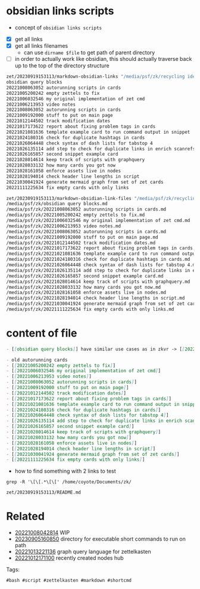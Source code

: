 # obsidian links scripts

- concept of `obsidian links scripts`
- [x] get all links
- [x] get all links filenames
  - can use `dirname $file` to get path of parent directory
- [ ] in order to actually work like obsidian, this should actually traverse back up to the top of the directory structure

```bash
zet/20230919153113/markdown-obsidian-links "/media/psf/zk/recycling ideas from old zkvr autorunning scripts.md"
obsidian query blocks
20221008063052 autorunning scripts in cards
20221005200242 empty zettels to fix
20221006032546 my original implementation of zet cmd
20221006213953 video notes
20221008063052 autorunning scripts in cards
20221009192000 stuff to put on main page
20221012144502 track modification dates
20221017173622 report about fixing problem tags in cards
20221021081636 template example card to run command output in snippet
20221024180316 check for duplicate hashtags in cards
20221026064448 check syntax of dash lists for tabstop 4
20221026135114 add step to check for duplicate links in enrich scanrefs
20221026165857 second snippet example card
20221028014614 keep track of scripts with graphquery
20221028033132 how many cards you got now
20221028161058 enforce assets live in nodes
20221028194014 check header line lengths in script
20221030041924 generate mermaid graph from set of zet cards
20221111225634 fix empty cards with only links

zet/20230919153113/markdown-obsidian-link-files "/media/psf/zk/recycling ideas from old zkvr autorunning scripts.md"
/media/psf/zk/obsidian query blocks.md
/media/psf/zk/20221008063052 autorunning scripts in cards.md
/media/psf/zk/20221005200242 empty zettels to fix.md
/media/psf/zk/20221006032546 my original implementation of zet cmd.md
/media/psf/zk/20221006213953 video notes.md
/media/psf/zk/20221008063052 autorunning scripts in cards.md
/media/psf/zk/20221009192000 stuff to put on main page.md
/media/psf/zk/20221012144502 track modification dates.md
/media/psf/zk/20221017173622 report about fixing problem tags in cards.md
/media/psf/zk/20221021081636 template example card to run command output in snippet.md
/media/psf/zk/20221024180316 check for duplicate hashtags in cards.md
/media/psf/zk/20221026064448 check syntax of dash lists for tabstop 4.md
/media/psf/zk/20221026135114 add step to check for duplicate links in enrich scanrefs.md
/media/psf/zk/20221026165857 second snippet example card.md
/media/psf/zk/20221028014614 keep track of scripts with graphquery.md
/media/psf/zk/20221028033132 how many cards you got now.md
/media/psf/zk/20221028161058 enforce assets live in nodes.md
/media/psf/zk/20221028194014 check header line lengths in script.md
/media/psf/zk/20221030041924 generate mermaid graph from set of zet cards.md
/media/psf/zk/20221111225634 fix empty cards with only links.md

```

# content of file

```md
- [[obsidian query blocks]] have similar use cases as in zkvr -> [[20221008063052 autorunning scripts in cards]]

- old autorunning cards
- [[20221005200242 empty zettels to fix]]
- [[20221006032546 my original implementation of zet cmd]]
- [[20221006213953 video notes]]
- [[20221008063052 autorunning scripts in cards]]
- [[20221009192000 stuff to put on main page]]
- [[20221012144502 track modification dates]]
- [[20221017173622 report about fixing problem tags in cards]]
- [[20221021081636 template example card to run command output in snippet]]
- [[20221024180316 check for duplicate hashtags in cards]]
- [[20221026064448 check syntax of dash lists for tabstop 4]]
- [[20221026135114 add step to check for duplicate links in enrich scanrefs]]
- [[20221026165857 second snippet example card]]
- [[20221028014614 keep track of scripts with graphquery]]
- [[20221028033132 how many cards you got now]]
- [[20221028161058 enforce assets live in nodes]]
- [[20221028194014 check header line lengths in script]]
- [[20221030041924 generate mermaid graph from set of zet cards]]
- [[20221111225634 fix empty cards with only links]]
```

- how to find something with 2 links to test
```
grep -R '\[\[.*\[\[' /home/coyote/Documents/zk/
```

` zet/20230919153113/README.md `

# Related

- [20221008042814](/zet/20221008042814/README.md) WIP
- [20230905160850](/zet/20230905160850/README.md) directory for executable short commands to run on path
- [20221013221136](/zet/20221013221136/README.md) graph query language for zettelkasten
- [20221012171100](/zet/20221012171100/README.md) recently created nodes hub

Tags:

    #bash #script #zettelkasten #markdown #shortcmd
